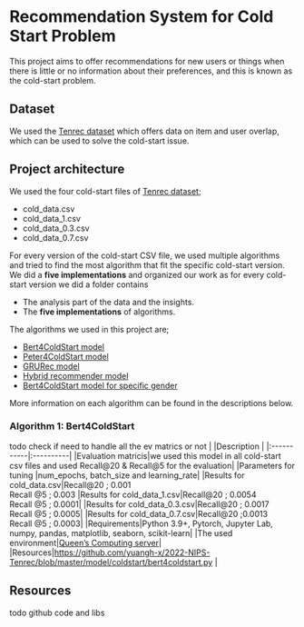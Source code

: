 
# Recommendation System​ for Cold Start Problem ​
This project aims to offer recommendations for new users
or things when there is little or no information about their preferences, and this is known as the cold-start problem.

## Dataset
We used the [Tenrec dataset](https://static.qblv.qq.com/qblv/h5/algo-frontend/tenrec_dataset.html) which offers data on item and user overlap, which can be used to solve the cold-start issue.

## Project architecture
We used the four cold-start files of [Tenrec dataset](https://static.qblv.qq.com/qblv/h5/algo-frontend/tenrec_dataset.html);
- cold_data.csv
- cold_data_1.csv
- cold_data_0.3.csv
- cold_data_0.7.csv

For every version of the cold-start CSV file, we used multiple algorithms and tried to find the most algorithm that fit the specific cold-start version.
We did a **five implementations** and organized our work as for every cold-start version we did a folder contains 
- The analysis part of the data and the insights.
- The **five implementations** of algorithms.

The algorithms we used in this project are;
- [Bert4ColdStart model](#Algorithm-1:-Bert4ColdStart)
- [Peter4ColdStart model](#Algorithm-1:-Bert4ColdStart)
- [GRURec model](#Algorithm-1:-Bert4ColdStart)
- [Hybrid recommender model](#Algorithm-1:-Bert4ColdStart)
- [Bert4ColdStart model for specific gender](#Algorithm-1:-Bert4ColdStart)

More information on each algorithm can be found in the descriptions below.

### Algorithm 1: Bert4ColdStart
todo check if need to handle all the ev matrics or not
| |Description |
|:-----------|:----------|
|Evaluation matricis|we used this model in all cold-start csv files and used Recall@20 & Recall@5​ for the evaluation|
|Parameters for tuning |num_epochs, batch_size and learning_rate​|
|Results for cold_data.csv|Recall@20​ ; ​0.001 <br /> Recall @5 ; 0.003
|Results for cold_data_1.csv|Recall@20​ ; ​0.0054 <br /> Recall @5 ; 0.0001|
|Results for cold_data_0.3.csv|Recall@20​ ; ​0.0017 <br /> Recall @5 ; 0.0005|
|Results for cold_data_0.7.csv|Recall@20​ ; ​0.0013 <br /> Recall @5 ; 0.0003|
|Requirements|Python 3.9+, Pytorch, Jupyter Lab, numpy, pandas, matplotlib, seaborn, scikit-learn|
|The used environment|[Queen’s Computing server](https://lobot.caslab.queensu.ca)|
|Resources|https://github.com/yuangh-x/2022-NIPS-Tenrec/blob/master/model/coldstart/bert4coldstart.py |



## Resources

todo github code and libs

